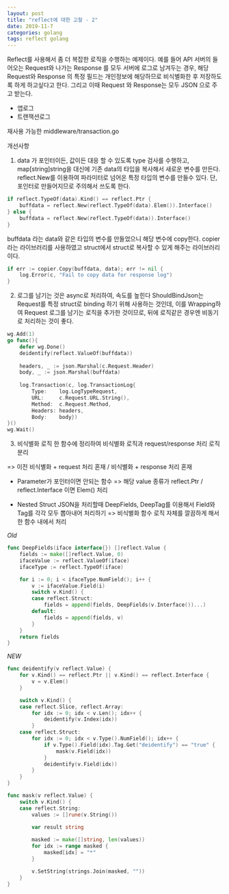 ```yaml
---
layout: post
title: "reflect에 대한 고찰 - 2"
date: 2019-11-7
categories: golang
tags: reflect golang
---
```


Reflect를 사용해서 좀 더 복잡한 로직을 수행하는 예제이다.
예를 들어 API 서버의 들어오는 Request와 나가는 Response 를 모두 서버에 로그로 남겨두는 경우,
해당 Request와 Response 의 특정 필드는 개인정보에 해당하므로 비식별화한 후 저장하도록 하게 하고싶다고 한다.
그리고 이때 Request 와 Response는 모두 JSON 으로 주고 받는다.

* 앱로그
* 트랜잭션로그

재사용 가능한 middleware/transaction.go

개선사항

1. data 가 포인터이든, 값이든 대응 할 수 있도록 type 검사를 수행하고, map[string]string을 대신에 기존 data의 타입을 복사해서 새로운 변수를 만든다. reflect.New를 이용하여 파라미터로 넘어온 특정 타입의 변수를 만들수 있다. 단, 포인터로 만들어지므로 주의해서 쓰도록 한다.

~~~go
if reflect.TypeOf(data).Kind() == reflect.Ptr {
	buffdata = reflect.New(reflect.TypeOf(data).Elem()).Interface()
} else {
	buffdata = reflect.New(reflect.TypeOf(data)).Interface()
}
~~~
buffdata 라는 data와 같은 타입의 변수를 만들었으니 해당 변수에 copy한다. copier라는 라이브러리를 사용하였고 struct에서 struct로 복사할 수 있게 해주는 라이브러리이다. 
~~~go
if err := copier.Copy(buffdata, data); err != nil {
	log.Error(c, "Fail to copy data for response log")
}
~~~

2. 로그를 남기는 것은 async로 처리하여, 속도를 높힌다
ShouldBindJson는 Request를 특정 struct로 binding 하기 위해 사용하는 것인데, 이를 Wrapping하여 Request 로그를 남기는 로직을 추가한 것이므로, 뒤에 로직같은 경우엔 비동기로 처리하는 것이 좋다. 

~~~go
wg.Add(1)
go func(){
	defer wg.Done()
	deidentify(reflect.ValueOf(buffdata))
	
	headers, _ := json.Marshal(c.Request.Header)
	body, _ := json.Marshal(buffdata)
	
	log.Transaction(c, log.TransactionLog{
		Type:    log.LogTypeRequest,
		URL:     c.Request.URL.String(),
		Method:  c.Request.Method,
		Headers: headers,
		Body:    body})
}()
wg.Wait()
~~~

3. 비식별화 로직 한 함수에 정리하여 비식별화 로직과 request/response 처리 로직 분리

=> 이전 비식별화 + request 처리 혼재 / 비식별화 + response 처리 혼재

- Parameter가 포인터이면 안되는 함수
=> 해당 value 종류가 reflect.Ptr / reflect.Interface 이면 Elem() 처리

- Nested Struct JSON을 처리할때 DeepFields, DeepTag를 이용해서 Field와 Tag를 각각 모두 뽑아내어 처리하기
=> 비식별화 함수 로직 자체를 깔끔하게 해서 한 함수 내에서 처리

*Old*
~~~go
func DeepFields(iface interface{}) []reflect.Value {
	fields := make([]reflect.Value, 0)
	ifaceValue := reflect.ValueOf(iface)
	ifaceType := reflect.TypeOf(iface)

	for i := 0; i < ifaceType.NumField(); i++ {
		v := ifaceValue.Field(i)
		switch v.Kind() {
		case reflect.Struct:
			fields = append(fields, DeepFields(v.Interface())...)
		default:
			fields = append(fields, v)
		}
	}
	return fields
}
~~~

*NEW*
~~~go
func deidentify(v reflect.Value) {
	for v.Kind() == reflect.Ptr || v.Kind() == reflect.Interface {
		v = v.Elem()
	}

	switch v.Kind() {
	case reflect.Slice, reflect.Array:
		for idx := 0; idx < v.Len(); idx++ {
			deidentify(v.Index(idx))
		}
	case reflect.Struct:
		for idx := 0; idx < v.Type().NumField(); idx++ {
			if v.Type().Field(idx).Tag.Get("deidentify") == "true" {
				mask(v.Field(idx))
			}
			deidentify(v.Field(idx))
		}
	}
}
~~~

~~~go
func mask(v reflect.Value) {
	switch v.Kind() {
	case reflect.String:
		values := []rune(v.String())

		var result string
		
		masked := make([]string, len(values))
		for idx := range masked {
			masked[idx] = "*"
		}

		v.SetString(strings.Join(masked, ""))
	}
}
~~~
